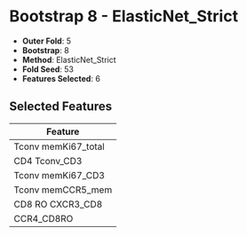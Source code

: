 # Bootstrap 8 - ElasticNet_Strict

- **Outer Fold**: 5
- **Bootstrap**: 8
- **Method**: ElasticNet_Strict
- **Fold Seed**: 53
- **Features Selected**: 6

## Selected Features

| Feature |
|---------|
| Tconv memKi67_total |
| CD4 Tconv_CD3 |
| Tconv memKi67_CD3 |
| Tconv memCCR5_mem |
| CD8 RO CXCR3_CD8 |
| CCR4_CD8RO |
